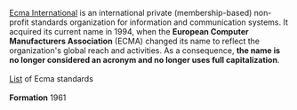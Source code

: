 <div style="text-align:left">  

[Ecma International](https://en.wikipedia.org/wiki/Ecma_International) is an international private (membership-based) 
non-profit standards organization for information and communication systems.
It acquired its current name in 1994, when the <b>European Computer Manufacturers Association</b> (ECMA) 
changed its name to reflect the organization's global reach and activities. 
As a consequence, <b>the name is no longer considered an acronym and no longer uses full capitalization</b>.
</br>
</br>
[List](https://en.wikipedia.org/wiki/List_of_Ecma_standards) of Ecma standards 
</br>
</br>
<b>Formation</b>	1961
</div>